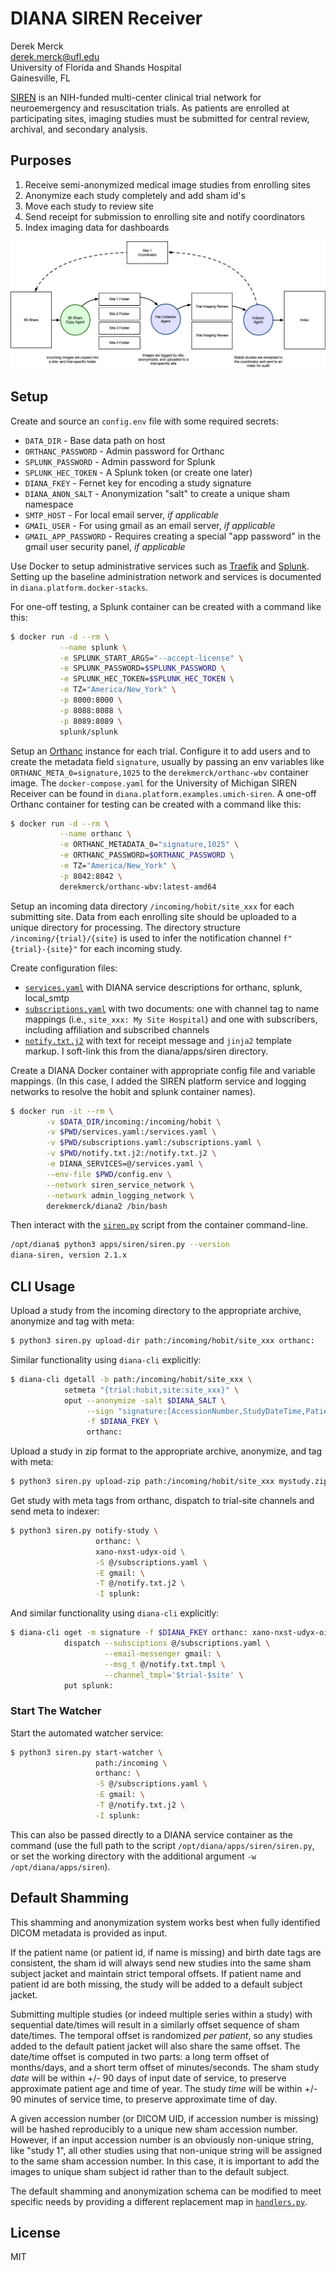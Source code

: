 # DIANA SIREN Receiver

Derek Merck  
<derek.merck@ufl.edu>  
University of Florida and Shands Hospital  
Gainesville, FL  

[SIREN][] is an NIH-funded multi-center clinical trial network for neuroemergency and resuscitation trials.  As patients are enrolled at participating sites, imaging studies must be submitted for central review, archival, and secondary analysis.


## Purposes

1. Receive semi-anonymized medical image studies from enrolling sites
2. Anonymize each study completely and add sham id's
3. Move each study to review site
4. Send receipt for submission to enrolling site and notify coordinators
5. Index imaging data for dashboards

![SIREN image review schema](siren_im_review.png)


## Setup

Create and source an `config.env` file with some required secrets:
  
  - `DATA_DIR` - Base data path on host
  - `ORTHANC_PASSWORD` - Admin password for Orthanc
  - `SPLUNK_PASSWORD` - Admin password for Splunk
  - `SPLUNK_HEC_TOKEN` - A Splunk token (or create one later)
  - `DIANA_FKEY` - Fernet key for encoding a study signature 
  - `DIANA_ANON_SALT` - Anonymization "salt" to create a unique sham namespace
  - `SMTP_HOST` - For local email server, _if applicable_
  - `GMAIL_USER` - For using gmail as an email server, _if applicable_
  - `GMAIL_APP_PASSWORD` - Requires creating a special "app password" in the gmail user security panel, _if applicable_

Use Docker to setup administrative services such as [Traefik][] and [Splunk][].  Setting up the baseline administration network and services is documented in `diana.platform.docker-stacks`.  

For one-off testing, a Splunk container can be created with a command like this:

```bash
$ docker run -d --rm \
           --name splunk \
           -e SPLUNK_START_ARGS="--accept-license" \
           -e SPLUNK_PASSWORD=$SPLUNK_PASSWORD \
           -e SPLUNK_HEC_TOKEN=$SPLUNK_HEC_TOKEN \
           -e TZ="America/New_York" \
           -p 8000:8000 \
           -p 8088:8088 \
           -p 8089:8089 \
           splunk/splunk
```

Setup an [Orthanc][] instance for each trial.  Configure it to add users and to create the metadata field `signature`, usually by passing an env variables like `ORTHANC_META_0=signature,1025` to the `derekmerck/orthanc-wbv` container image.  The `docker-compose.yaml` for the University of Michigan SIREN Receiver can be found in `diana.platform.examples.umich-siren`.  A one-off Orthanc container for testing can be created with a command like this:

```bash
$ docker run -d --rm \
           --name orthanc \
           -e ORTHANC_METADATA_0="signature,1025" \
           -e ORTHANC_PASSWORD=$ORTHANC_PASSWORD \
           -e TZ="America/New_York" \
           -p 8042:8042 \
           derekmerck/orthanc-wbv:latest-amd64
```

Setup an incoming data directory `/incoming/hobit/site_xxx` for each submitting site.  Data from each enrolling site should be uploaded to a unique directory for processing.  The directory structure `/incoming/{trial}/{site}` is used to infer the notification channel `f"{trial}-{site}"` for each incoming study.

Create configuration files:
  - [`services.yaml`](services.yaml) with DIANA service descriptions for orthanc, splunk, local_smtp
  - [`subscriptions.yaml`](subscriptions.yaml) with two documents: one with channel tag to name mappings (i.e., `site_xxx: My Site Hospital`) and one with subscribers, including affiliation and subscribed channels
  - [`notify.txt.j2`](notify.txt.j2) with text for receipt message and `jinja2` template markup.  I soft-link this from the diana/apps/siren directory.

Create a DIANA Docker container with appropriate config file and variable mappings.  (In this case, I added the SIREN platform service and logging networks to resolve the hobit and splunk container names).

```bash
$ docker run -it --rm \
        -v $DATA_DIR/incoming:/incoming/hobit \
        -v $PWD/services.yaml:/services.yaml \
        -v $PWD/subscriptions.yaml:/subscriptions.yaml \
        -v $PWD/notify.txt.j2:/notify.txt.j2 \
        -e DIANA_SERVICES=@/services.yaml \
        --env-file $PWD/config.env \
        --network siren_service_network \
        --network admin_logging_network \
        derekmerck/diana2 /bin/bash
```

Then interact with the [`siren.py`](siren.py) script from the container command-line.

```bash
/opt/diana$ python3 apps/siren/siren.py --version
diana-siren, version 2.1.x
```


## CLI Usage

Upload a study from the incoming directory to the appropriate archive, anonymize and tag with meta:

```bash
$ python3 siren.py upload-dir path:/incoming/hobit/site_xxx orthanc:
```

Similar functionality using `diana-cli` explicitly:

```bash
$ diana-cli dgetall -b path:/incoming/hobit/site_xxx \
            setmeta "{trial:hobit,site:site_xxx}" \
            oput --anonymize -salt $DIANA_SALT \
                 --sign "signature:[AccessionNumber,StudyDateTime,PatientName,trial,site]" \
                 -f $DIANA_FKEY \
                 orthanc:
```

Upload a study in zip format to the appropriate archive, anonymize, and tag with meta:

```bash
$ python3 siren.py upload-zip path:/incoming/hobit/site_xxx mystudy.zip orthanc:
```

Get study with meta tags from orthanc, dispatch to trial-site channels and send meta to indexer:

```bash
$ python3 siren.py notify-study \
                   orthanc: \
                   xano-nxst-udyx-oid \
                   -S @/subscriptions.yaml \
                   -E gmail: \
                   -T @/notify.txt.j2 \
                   -I splunk:
```

And similar functionality using `diana-cli` explicitly:

```bash
$ diana-cli oget -m signature -f $DIANA_FKEY orthanc: xano-nxst-udyx-oidx \
            dispatch --subsciptions @/subscriptions.yaml \
                     --email-messenger gmail: \
                     --msg_t @/notify.txt.tmpl \
                     --channel_tmpl='$trial-$site' \
            put splunk:
```

### Start The Watcher

Start the automated watcher service:

```bash
$ python3 siren.py start-watcher \
                   path:/incoming \
                   orthanc: \
                   -S @/subscriptions.yaml \
                   -E gmail: \
                   -T @/notify.txt.j2 \
                   -I splunk:
```

This can also be passed directly to a DIANA service container as the command (use the full path to the script `/opt/diana/apps/siren/siren.py`, or set the working directory with the additional argument `-w /opt/diana/apps/siren`).

## Default Shamming

This shamming and anonymization system works best when fully identified DICOM metadata is provided as input.  

If the patient name (or patient id, if name is missing) and birth date tags are consistent, the sham id will always send new studies into the same sham subject jacket and maintain strict temporal offsets.  If patient name and patient id are both missing, the study will be added to a default subject jacket.

Submitting multiple studies (or indeed multiple series within a study) with sequential date/times will result in a similarly offset sequence of sham date/times.  The temporal offset is randomized _per patient_, so any studies added to the default patient jacket will also share the same offset.  The date/time offset is computed in two parts: a long term offset of months/days, and a short term offset of minutes/seconds.  The sham study _date_ will be within +/- 90 days of input date of service, to preserve approximate patient age and time of year.  The study _time_ will be within +/- 90 minutes of service time, to preserve approximate time of day.

A given accession number (or DICOM UID, if accession number is missing) will be hashed reproducibly to a unique new sham accession number.  However, if an input accession number is an obviously non-unique string, like "study 1", all other studies using that non-unique string will be assigned to the same sham accession number.  In this case, it is important to add the images to unique sham subject id rather than to the default subject.

The default shamming and anonymization schema can be modified to meet specific needs by providing a different replacement map in [`handlers.py`](handlers.py).


## License

MIT

[SIREN]:   https://siren.network
[Traefik]: https://traefik.io
[Splunk]:  https://www.splunk.com
[Orthanc]: https://www.orthanc-server.com

